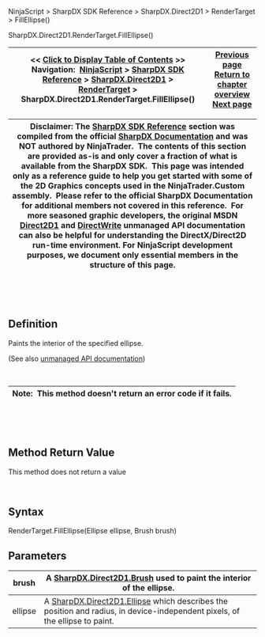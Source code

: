 ﻿


NinjaScript \> SharpDX SDK Reference \> SharpDX.Direct2D1 \> RenderTarget \> FillEllipse()






















SharpDX.Direct2D1\.RenderTarget.FillEllipse()







| \<\< [Click to Display Table of Contents](sharpdx_direct2d1_rendertarget_fillellipse.md) \>\> **Navigation:**     [NinjaScript](ninjascript.md) \> [SharpDX SDK Reference](sharpdx_sdk_reference.md) \> [SharpDX.Direct2D1](sharpdx_direct2d1.md) \> [RenderTarget](sharpdx_direct2d1_rendertarget.md) \> SharpDX.Direct2D1\.RenderTarget.FillEllipse() | [Previous page](sharpdx_direct2d1_rendertarget_drawtextlayout.md) [Return to chapter overview](sharpdx_direct2d1_rendertarget.md) [Next page](sharpdx_direct2d1_rendertarget_fillgeometry.md) |
| --- | --- |













| Disclaimer: The [SharpDX SDK Reference](sharpdx_sdk_reference.md) section was compiled from the official [SharpDX Documentation](http://sharpdx.org/) and was NOT authored by NinjaTrader.  The contents of this section are provided as\-is and only cover a fraction of what is available from the SharpDX SDK.  This page was intended only as a reference guide to help you get started with some of the 2D Graphics concepts used in the NinjaTrader.Custom assembly.  Please refer to the official SharpDX Documentation for additional members not covered in this reference.  For more seasoned graphic developers, the original MSDN [Direct2D1](https://msdn.microsoft.com/en-us/library/windows/desktop/dd370990.aspx) and [DirectWrite](https://msdn.microsoft.com/en-us/library/windows/desktop/dd368038.aspx) unmanaged API documentation can also be helpful for understanding the DirectX/Direct2D run\-time environment. For NinjaScript development purposes, we document only essential members in the structure of this page. |
| --- |



 


 


## Definition


Paints the interior of the specified ellipse.


(See also [unmanaged API documentation](http://msdn.microsoft.com/en-us/library/dd371928.aspx))


 




| Note:  This method doesn't return an error code if it fails. |
| --- |



 


 


## Method Return Value


This method does not return a value


 


## Syntax


RenderTarget.FillEllipse(Ellipse ellipse, Brush brush)


## Parameters




| brush | A [SharpDX.Direct2D1\.Brush](sharpdx_direct2d1_brush.md) used to paint the interior of the ellipse. |
| --- | --- |
| ellipse | A [SharpDX.Direct2D1\.Ellipse](sharpdx_direct2d1_ellipse.md) which describes the position and radius, in device\-independent pixels, of the ellipse to paint. |









